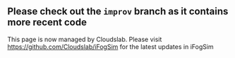 ## Please check out the `improv` branch as it contains more recent code

This page is now managed by Cloudslab. Please visit https://github.com/Cloudslab/iFogSim for the latest updates in iFogSim
